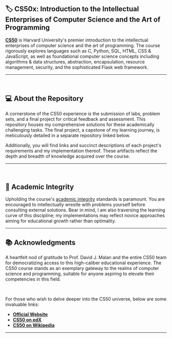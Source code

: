 ## :label: **CS50x: Introduction to the Intellectual Enterprises of Computer Science and the Art of Programming**

**[CS50](https://pll.harvard.edu/course/cs50-introduction-computer-science?delta=0)** is Harvard University's premier introduction to the intellectual enterprises of computer science and the art of programming. The course rigorously explores languages such as C, Python, SQL, HTML, CSS & JavaScript, as well as foundational computer science concepts including algorithms & data structures, abstraction, encapsulation, resource management, security, and the sophisticated Flask web framework.

---

<br>

## :computer: **About the Repository**

A cornerstone of the CS50 experience is the submission of labs, problem sets, and a final project for critical feedback and assessment. This repository houses my comprehensive solutions for these academically challenging tasks. The final project, a capstone of my learning journey, is meticulously detailed in a separate repository linked below.

Additionally, you will find links and succinct descriptions of each project's requirements and my implementation thereof. These artifacts reflect the depth and breadth of knowledge acquired over the course.

---

<br>

## :closed_book: **Academic Integrity**

Upholding the course's [academic integrity](https://cs50.harvard.edu/x/2024/honesty/) standards is paramount. You are encouraged to intellectually wrestle with problems yourself before consulting external solutions. Bear in mind, I am also traversing the learning curve of this discipline; my implementations may reflect novice approaches aiming for educational growth rather than optimality.

---

## :books: **Acknowledgments**

A heartfelt nod of gratitude to Prof. David J. Malan and the entire CS50 team for democratizing access to this high-caliber educational experience. The CS50 course stands as an exemplary gateway to the realms of computer science and programming, suitable for anyone aspiring to elevate their competencies in this field.

<br>

For those who wish to delve deeper into the CS50 universe, below are some invaluable links:

- **[Official Website](https://cs50.harvard.edu/x/2024/)**
- **[CS50 on edX](https://www.edx.org/course/introduction-computer-science-harvardx-cs50x)**
- **[CS50 on Wikipedia](https://en.wikipedia.org/wiki/CS50)**

---
